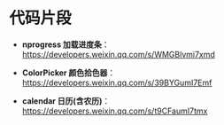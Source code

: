 # 代码片段

- **nprogress 加载进度条**： https://developers.weixin.qq.com/s/WMGBlvmi7xmd

- **ColorPicker 颜色拾色器**：  https://developers.weixin.qq.com/s/39BYGumI7Emf

- **calendar 日历(含农历)**： https://developers.weixin.qq.com/s/t9CFaumI7tmx